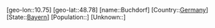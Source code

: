 ﻿---
location: [48.78,10.75]
type: City
tags:
- geo/City


SpocWebEntityId: 29393
isDeleted: false
confidential: public

---
[geo-lon::10.75]
[geo-lat::48.78]
[name::Buchdorf]
[Country::[Germany](geo/Continent/Europe/Germany.md)]
[State::[Bayern](geo/Continent/Europe/Germany/Bayern.md)]
[Population::]
[Unknown::]

